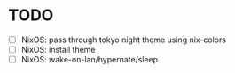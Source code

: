# TODO

- [ ] NixOS: pass through tokyo night theme using nix-colors 
- [ ] NixOS: install theme
- [ ] NixOS: wake-on-lan/hypernate/sleep

